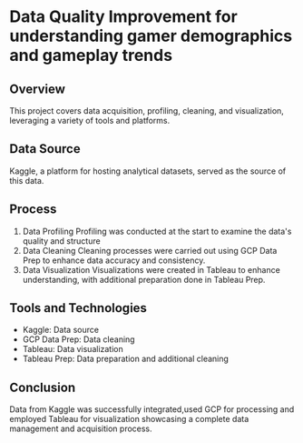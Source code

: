 # Data Quality Improvement for understanding gamer demographics and gameplay trends

## Overview
This project covers data acquisition, profiling, cleaning, and visualization, leveraging a variety of tools and platforms.

## Data Source
Kaggle, a platform for hosting analytical datasets, served as the source of this data.

## Process
1. Data Profiling
Profiling was conducted at the start to examine the data's quality and structure
2. Data Cleaning
Cleaning processes were carried out using GCP Data Prep to enhance data accuracy and consistency.
2. Data Visualization
Visualizations were created in Tableau to enhance understanding, with additional preparation done in Tableau Prep.   


## Tools and Technologies
- Kaggle: Data source
- GCP Data Prep: Data cleaning
- Tableau: Data visualization
- Tableau Prep: Data preparation and additional cleaning


## Conclusion
Data from Kaggle was successfully integrated,used GCP for processing and employed Tableau for visualization showcasing a complete data management and acquisition process.
